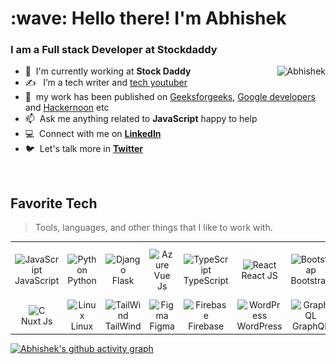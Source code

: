 
<h1 align="left" id="Abhishek-title">:wave: Hello there! I'm Abhishek</h1>
<h3 align="left">I am a Full stack Developer at Stockdaddy </h3>


<a >
  <img src="https://github-readme-stats.vercel.app/api?username=slim-python&show_icons=true&theme=react&count_private=true&include_all_commits=true" alt="Abhishek" align="right" />
</a>

- :office: &nbsp;I'm currently working at **Stock Daddy**
- :writing_hand: &nbsp; I’m a tech writer and  [tech youtuber](https://www.youtube.com/channel/UCPZwDa33EL_UK3VDZGw_9rg) 
- :speech_balloon: &nbsp;my work has been published on [Geeksforgeeks](https://www.geeksforgeeks.org/how-to-create-a-meeting-with-zoom-api-in-python/), [Google developers](https://devlibrary.withgoogle.com/products/firebase) and [Hackernoon](https://hackernoon.com/advanced-linux-shell-with-ai-powered-features-g52d35bk) etc
- :mailbox: &nbsp;Ask me anything related to **JavaScript** happy to help
- :computer: &nbsp;Connect with me on **[LinkedIn]**
- :bird: &nbsp;Let's talk more in **[Twitter]**

<br>

<h2 align="left" >Favorite Tech</h2>

> Tools, languages, and other things that I like to work with.


<table align="center">
  <tr>
    <td align="center" width="96">
      <a ">
        <img src="https://upload.wikimedia.org/wikipedia/commons/thumb/9/99/Unofficial_JavaScript_logo_2.svg/1024px-Unofficial_JavaScript_logo_2.svg.png" width="48" height="48" alt="JavaScript" />
      </a>
      <br>JavaScript
    </td>
    <td align="center" width="96">
      <a >
        <img src="https://upload.wikimedia.org/wikipedia/commons/thumb/c/c3/Python-logo-notext.svg/1200px-Python-logo-notext.svg.png" width="48" height="48" alt="Python" />
      </a>
      <br>Python
    </td>
    <td align="center" width="96">
      <a >
        <img src="https://www.pngfind.com/pngs/m/128-1286693_flask-framework-logo-svg-hd-png-download.png" width="48" height="48" alt="Django" />
      </a>
      <br>Flask
    </td>
    <td align="center" width="96">
      <a >
        <img src="https://upload.wikimedia.org/wikipedia/commons/9/95/Vue.js_Logo_2.svg" width="48" height="48" alt="Azure" />
      </a>
      <br>Vue Js
    </td>
    <td align="center" width="96">
      <a >
        <img src="https://upload.wikimedia.org/wikipedia/commons/thumb/4/4c/Typescript_logo_2020.svg/1200px-Typescript_logo_2020.svg.png" width="48" height="48" alt="TypeScript" />
      </a>
      <br>TypeScript
    </td>
    <td align="center" width="96">
      <a >
        <img src="https://brandlogos.net/wp-content/uploads/2020/09/react-logo.png" width="48" height="48" alt="React" />
      </a>
      <br>React JS
    </td>
    <td align="center" width="96">
      <a >
        <img src="https://cdn.worldvectorlogo.com/logos/bootstrap-4.svg" width="48" height="48" alt="Bootstrap" />
      </a>
      <br>Bootstrap
    </td>
    <td align="center" width="96">
      <a >
        <img src="https://raw.githubusercontent.com/github/explore/80688e429a7d4ef2fca1e82350fe8e3517d3494d/topics/nodejs/nodejs.png" width="48" height="48" alt="Node JS" />
      </a>
      <br>Node JS
    </td>
     <td align="center" width="96"> 
      <a >
        <img src="https://i.ibb.co/QXHcMvM/58481021cef1014c0b5e494b.png" width="48" height="48" alt="Mongo DB" />
      </a>
      <br>MongoDB
    </td>
  </tr>
  
  <tr>
    <td align="center" width="96"> 
      <a >
        <img src="https://develop365.gitlab.io/nuxtjs-2.8.X-doc/en/logos/nuxt.svg" width="48" height="48" alt="C" />
      </a>
      <br>Nuxt Js
    </td>
    <td align="center" width="96">
      <a  >
        <img src="https://camo.githubusercontent.com/d7574156c7a1844d3c2907bae0e76254cca759290c08e08a6ef2bd7543c8c0ca/68747470733a2f2f692e6962622e636f2f737331374b47302f63376238313133323437666563643833626439623565643562643366333464352d72656d6f766562672d707265766965772e706e67" width="48" height="48" alt="Linux" />
      </a>
      <br>Linux
    </td>
    <td align="center" width="96">
        <a >
          <img src="https://upload.wikimedia.org/wikipedia/commons/thumb/d/d5/Tailwind_CSS_Logo.svg/2048px-Tailwind_CSS_Logo.svg.png" width="48" height="48" alt="TailWind" />
        </a>
        <br>TailWind
      </td>
      <td align="center" width="96">
        <a >
          <img src="https://upload.wikimedia.org/wikipedia/commons/3/33/Figma-logo.svg" width="45" height="45" alt="Figma" />
        </a>
        <br>Figma
      </td>
    <td align="center" width="96">
      <a >
        <img src="https://4.bp.blogspot.com/-rtNRVM3aIvI/XJX_U07Z-II/AAAAAAAAJXY/YpdOo490FTgdKOxM4qDG-2-EzcNFAWkKACK4BGAYYCw/s1600/logo%2Bfirebase%2Bicon.png" width="48" height="48" alt="Firebase" />
      </a>
      <br>Firebase
    </td>
    <td align="center"  width="96">
      <a >
        <img src="https://upload.wikimedia.org/wikipedia/commons/thumb/9/98/WordPress_blue_logo.svg/480px-WordPress_blue_logo.svg.png" width="48" height="48" alt="WordPress" />
      </a>
      <br>WordPress
    </td>
    <td align="center" width="96">
      <a  >
        <img src="https://upload.wikimedia.org/wikipedia/commons/thumb/1/17/GraphQL_Logo.svg/2048px-GraphQL_Logo.svg.png" width="48" height="48" alt="GraphQL" />
      </a>
      <br>GraphQL
    </td>
    <td align="center" width="96">
      <a  >
        <img src="https://upload.wikimedia.org/wikipedia/commons/thumb/3/3f/Git_icon.svg/1200px-Git_icon.svg.png" width="48" height="48" alt="Git" />
      </a>
      <br>Git
    </td>
    <td align="center" width="96">
      <a  >
        <img src="https://5.imimg.com/data5/SELLER/Default/2021/8/NP/YN/DN/3775979/aws-logo-500x500.png" width="48" height="48" alt="PHP" />
      </a>
      <br>AWS
    </td>
  </tr>

    
</table>



[linkedin]: https://www.linkedin.com/in/itsabhishek "LinkedIn"
[twitter]: https://twitter.com/slim_python "Twitter"




[![Abhishek's github activity graph](https://activity-graph.herokuapp.com/graph?username=slim-python&theme=react-dark)](https://github.com/slim-python)





